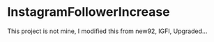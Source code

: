 # InstagramFollowerIncrease
This project is not mine, I modified this from new92, IGFI, Upgraded...
